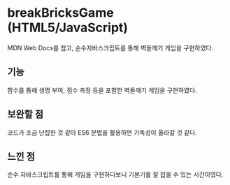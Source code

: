 # breakBricksGame (HTML5<canvas>/JavaScript)
MDN Web Docs를 참고, 순수자바스크립트를 통해 벽돌깨기 게임을 구현하였다.

## 기능
함수를 통해 생명 부여, 점수 측정 등을 포함한 벽돌깨기 게임을 구현하였다.

## 보완할 점
코드가 조금 난잡한 것 같아 ES6 문법을 활용하면 가독성이 올라갈 것 같다.

## 느낀 점
순수 자바스크립트를 통해 게임을 구현하다보니 기본기를 잘 잡을 수 있는 시간이였다.
